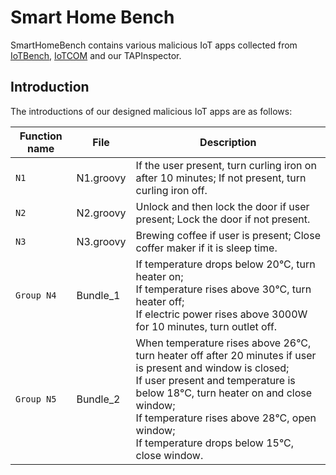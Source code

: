
# Smart Home Bench

SmartHomeBench contains various malicious IoT apps collected from [IoTBench](https://github.com/IoTBench/IoTBench-test-suite), [IoTCOM](https://dl.acm.org/doi/10.1145/3395363.3397347) and our TAPInspector.

## Introduction

The introductions of our designed malicious IoT apps are as follows:

| Function name |File | Description |
| ------------- |-----| ------------|
| `N1`     | N1.groovy| If the user present, turn curling iron on after 10 minutes; If not present, turn curling iron off.       |
| `N2`  |  N2.groovy| Unlock and then lock the door if user present; Lock the door if not present.    |
| `N3`   | N3.groovy| Brewing coffee if user is present; Close coffer maker if it is sleep time.   |
| `Group N4`  | Bundle_1 | If temperature drops below 20°C, turn heater on;<br> If temperature rises above 30°C, turn heater off;<br> If electric power rises above 3000W for 10 minutes, turn outlet off.   |
| `Group N5`  |  Bundle_2| When temperature rises above 26°C, turn heater off after 20 minutes if user is present and window is closed;<br> If user present and temperature is below 18°C, turn heater on and close window; <br>If temperature rises above 28°C, open window; <br>If temperature drops below 15°C, close window.    |
